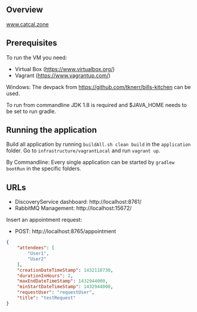 ## Overview

www.catcal.zone

## Prerequisites

To run the VM you need:
* Virtual Box (https://www.virtualbox.org/)
* Vagrant (https://www.vagrantup.com/)

Windows: The devpack from https://github.com/tknerr/bills-kitchen can be used. 

To run from commandline JDK 1.8 is required and $JAVA_HOME needs to be set to run gradle.

## Running the application

Build all application by running ``buildAll.sh clean build`` in the ``application`` folder.
Go to ``infrastructure/vagrantLocal`` and run ``vagrant up``.

By Commandline: 
Every single application can be started by ``gradlew bootRun`` in the specific folders.

## URLs

* DiscoveryService dashboard: http://localhost:8761/
* RabbitMQ Management: http://localhost:15672/

Insert an appointment request: 
* POST: http://localhost:8765/appointment

```json
{
    "attendees": [
        "User1", 
        "User2"
    ], 
    "creationDateTimeStamp": 1432110730, 
    "durationInHours": 2,
    "maxEndDateTimeStamp": 1432944000, 
    "minStartDateTimeStamp": 1432944000, 
    "requestUser": "requestUser", 
    "title": "testRequest"
}
```
